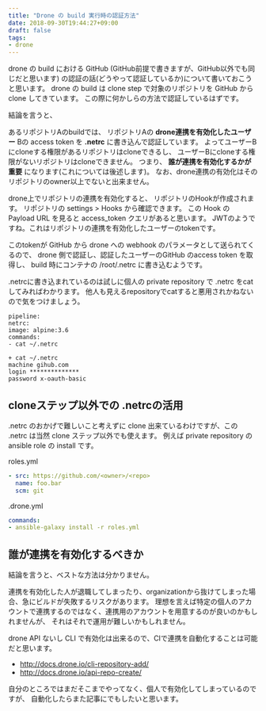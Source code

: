 ```yaml
---
title: "Drone の build 実行時の認証方法"
date: 2018-09-30T19:44:27+09:00
draft: false
tags:
- drone
---
```


drone の build における GitHub (GitHub前提で書きますが、GitHub以外でも同じだと思います) の認証の話(どうやって認証しているか)について書いておこうと思います。
drone の build は clone step で対象のリポジトリを GitHub から clone してきています。
この際に何かしらの方法で認証しているはずです。

結論を言うと、

あるリポジトリAのbuildでは、
リポジトリAの **drone連携を有効化したユーザー** Bの access token を **.netrc** に書き込んで認証しています。
よってユーザーBにcloneする権限があるリポジトリはcloneできるし、
ユーザーBにcloneする権限がないリポジトリはcloneできません。
つまり、 **誰が連携を有効化するかが重要** になります(これについては後述します)。
なお、drone連携の有効化はそのリポジトリのowner以上でないと出来ません。

drone上でリポジトリの連携を有効化すると、
リポジトリのHookが作成されます。
リポジトリの settings > Hooks から確認できます。
この Hook の Payload URL を見ると access_token クエリがあると思います。
JWTのようですね。これはリポジトリの連携を有効化したユーザーのtokenです。

このtokenが GitHub から drone への webhook のパラメータとして送られてくるので、
drone 側で認証し、認証したユーザーのGitHub  のaccess token を取得し、
build 時にコンテナの /root/.netrc に書き込むようです。

.netrcに書き込まれているのは試しに個人の private repository で .netrc をcatしてみればわかります。
他人も見えるrepositoryでcatすると悪用されかねないので気をつけましょう。

```
pipeline:
netrc:
image: alpine:3.6
commands:
- cat ~/.netrc
```

```
+ cat ~/.netrc
machine gihub.com
login **************
password x-oauth-basic
```

## cloneステップ以外での .netrcの活用

.netrc のおかげで難しいこと考えずに clone 出来ているわけですが、この .netrc は当然 clone ステップ以外でも使えます。
例えば private repository の ansible role の install です。

roles.yml
 
```yaml
- src: https://github.com/<owner>/<repo>
  name: foo.bar
  scm: git
```

.drone.yml

```yaml
commands:
- ansible-galaxy install -r roles.yml
```

## 誰が連携を有効化するべきか

結論を言うと、ベストな方法は分かりません。

連携を有効化した人が退職してしまったり、organizationから抜けてしまった場合、急にビルドが失敗するリスクがあります。
理想を言えば特定の個人のアカウントで連携するのではなく、連携用のアカウントを用意するのが良いのかもしれませんが、
それはそれで運用が難しいかもしれません。

drone API ないし CLI で有効化は出来るので、CIで連携を自動化することは可能だと思います。

* http://docs.drone.io/cli-repository-add/
* http://docs.drone.io/api-repo-create/

自分のところではまだそこまでやってなく、個人で有効化してしまっているのですが、
自動化したらまた記事にでもしたいと思います。
